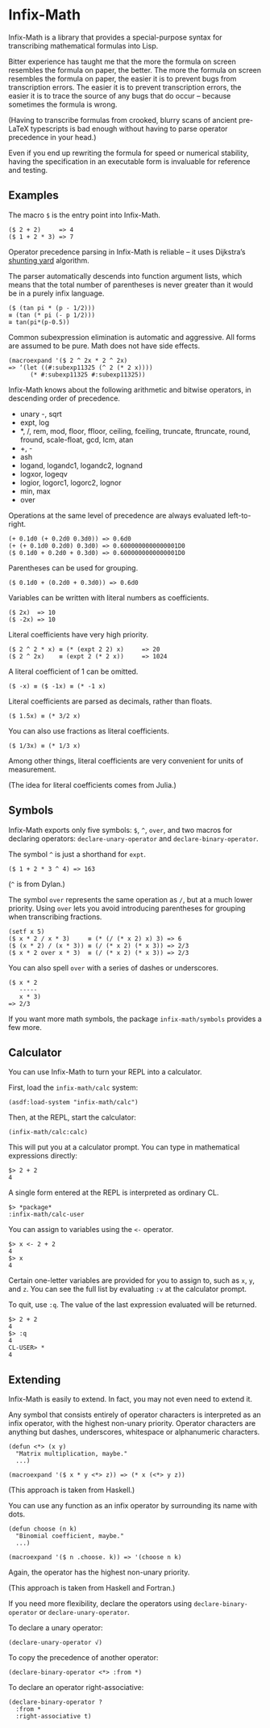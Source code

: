 # Infix-Math

Infix-Math is a library that provides a special-purpose syntax for
transcribing mathematical formulas into Lisp.

Bitter experience has taught me that the more the formula on screen
resembles the formula on paper, the better. The more the formula on
screen resembles the formula on paper, the easier it is to prevent
bugs from transcription errors. The easier it is to prevent
transcription errors, the easier it is to trace the source of any bugs
that do occur – because sometimes the formula is wrong.

(Having to transcribe formulas from crooked, blurry scans of ancient
pre-LaTeX typescripts is bad enough without having to parse operator
precedence in your head.)

Even if you end up rewriting the formula for speed or numerical
stability, having the specification in an executable form is
invaluable for reference and testing.

## Examples

The macro `$` is the entry point into Infix-Math.

    ($ 2 + 2)     => 4
    ($ 1 + 2 * 3) => 7

Operator precedence parsing in Infix-Math is reliable – it uses
Dijkstra’s [shunting yard][] algorithm.

The parser automatically descends into function argument lists, which
means that the total number of parentheses is never greater than it
would be in a purely infix language.

    ($ (tan pi * (p - 1/2)))
    ≡ (tan (* pi (- p 1/2)))
    ≅ tan(pi*(p-0.5))

Common subexpression elimination is automatic and aggressive. All
forms are assumed to be pure. Math does not have side effects.

    (macroexpand '($ 2 ^ 2x * 2 ^ 2x)
    => ‘(let ((#:subexp11325 (^ 2 (* 2 x))))
          (* #:subexp11325 #:subexp11325))

Infix-Math knows about the following arithmetic and bitwise operators,
in descending order of precedence.

- unary -, sqrt
- expt, log
- *, /, rem, mod, floor, ffloor, ceiling, fceiling, truncate,
  ftruncate, round, fround, scale-float, gcd, lcm, atan
- +, -
- ash
- logand, logandc1, logandc2, lognand
- logxor, logeqv
- logior, logorc1, logorc2, lognor
- min, max
- over

Operations at the same level of precedence are always evaluated
left-to-right.

    (+ 0.1d0 (+ 0.2d0 0.3d0)) => 0.6d0
    (+ (+ 0.1d0 0.2d0) 0.3d0) => 0.6000000000000001D0
    ($ 0.1d0 + 0.2d0 + 0.3d0) => 0.6000000000000001D0

Parentheses can be used for grouping.

    ($ 0.1d0 + (0.2d0 + 0.3d0)) => 0.6d0

Variables can be written with literal numbers as coefficients.

    ($ 2x)  => 10
    ($ -2x) => 10

Literal coefficients have very high priority.

    ($ 2 ^ 2 * x) ≡ (* (expt 2 2) x)     => 20
    ($ 2 ^ 2x)    ≡ (expt 2 (* 2 x))     => 1024

A literal coefficient of 1 can be omitted.

    ($ -x) ≡ ($ -1x) ≡ (* -1 x)

Literal coefficients are parsed as decimals, rather than floats.

    ($ 1.5x) ≡ (* 3/2 x)

You can also use fractions as literal coefficients.

    ($ 1/3x) ≡ (* 1/3 x)

Among other things, literal coefficients are very convenient for units
of measurement.

(The idea for literal coefficients comes from Julia.)

## Symbols

Infix-Math exports only five symbols: `$`, `^`, `over`, and two macros
for declaring operators: `declare-unary-operator` and
`declare-binary-operator`.

The symbol `^` is just a shorthand for `expt`.

    ($ 1 + 2 * 3 ^ 4) => 163

(`^` is from Dylan.)

The symbol `over` represents the same operation as `/`, but at a much
lower priority. Using `over` lets you avoid introducing parentheses
for grouping when transcribing fractions.

    (setf x 5)
    ($ x * 2 / x * 3)     ≡ (* (/ (* x 2) x) 3) => 6
    ($ (x * 2) / (x * 3)) ≡ (/ (* x 2) (* x 3)) => 2/3
    ($ x * 2 over x * 3)  ≡ (/ (* x 2) (* x 3)) => 2/3

You can also spell `over` with a series of dashes or underscores.

    ($ x * 2
       -----
       x * 3)
    => 2/3

If you want more math symbols, the package `infix-math/symbols`
provides a few more.

## Calculator

You can use Infix-Math to turn your REPL into a calculator.

First, load the `infix-math/calc` system:

    (asdf:load-system "infix-math/calc")

Then, at the REPL, start the calculator:

    (infix-math/calc:calc)

This will put you at a calculator prompt. You can type in mathematical expressions directly:

    $> 2 + 2
    4

A single form entered at the REPL is interpreted as ordinary CL.

    $> *package*
    :infix-math/calc-user

You can assign to variables using the `<-` operator.

    $> x <- 2 + 2
    4
    $> x
    4

Certain one-letter variables are provided for you to assign to, such as `x`, `y`, and `z`. You can see the full list by evaluating `:v` at the calculator prompt.

To quit, use `:q`. The value of the last expression evaluated will be returned.

    $> 2 + 2
    4
    $> :q
    4
    CL-USER> *
    4

## Extending

Infix-Math is easily to extend. In fact, you may not even need to
extend it.

Any symbol that consists entirely of operator characters is
interpreted as an infix operator, with the highest non-unary priority.
Operator characters are anything but dashes, underscores, whitespace
or alphanumeric characters.

    (defun <*> (x y)
      "Matrix multiplication, maybe."
      ...)

    (macroexpand '($ x * y <*> z)) => (* x (<*> y z))

(This approach is taken from Haskell.)

You can use any function as an infix operator by surrounding its name
with dots.

    (defun choose (n k)
      "Binomial coefficient, maybe."
      ...)

    (macroexpand '($ n .choose. k)) => '(choose n k)

Again, the operator has the highest non-unary priority.

(This approach is taken from Haskell and Fortran.)

If you need more flexibility, declare the operators using
`declare-binary-operator` or `declare-unary-operator`.

To declare a unary operator:

    (declare-unary-operator √)

To copy the precedence of another operator:

    (declare-binary-operator <*> :from *)

To declare an operator right-associative:

    (declare-binary-operator ?
      :from *
      :right-associative t)

[FMA]: https://en.wikipedia.org/wiki/Fused_multiply%E2%80%93add
[Julia]: http://julialang.org
[shunting yard]: https://en.wikipedia.org/wiki/Shunting-yard_algorithm
